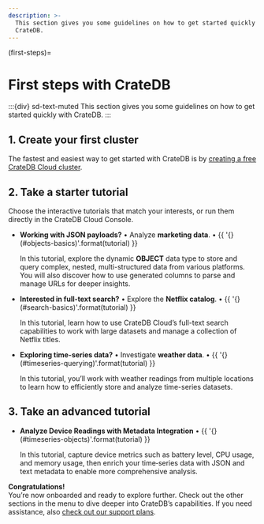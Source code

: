```yaml
---
description: >-
  This section gives you some guidelines on how to get started quickly with
  CrateDB.
---
```

(first-steps)=
# First steps with CrateDB

:::{div} sd-text-muted
This section gives you some guidelines on how to get started quickly with CrateDB.
:::

## 1. Create your first cluster

The fastest and easiest way to get started with CrateDB is by
[creating a free CrateDB Cloud cluster][CrateDB Cloud Console].

## 2. Take a starter tutorial

Choose the interactive tutorials that match your interests,
or run them directly in the CrateDB Cloud Console.

* **Working with JSON payloads?** • Analyze **marketing data**. • {{ '{}(#objects-basics)'.format(tutorial) }}

  In this tutorial, explore the dynamic **OBJECT** data type to store and
  query complex, nested, multi-structured data from various platforms.
  You will also discover how to use generated columns to parse and manage
  URLs for deeper insights.

* **Interested in full-text search?** • Explore the **Netflix catalog**. • {{ '{}(#search-basics)'.format(tutorial) }}

  In this tutorial, learn how to use CrateDB Cloud’s full-text search capabilities
  to work with large datasets and manage a collection of Netflix titles.

* **Exploring time-series data?** • Investigate **weather data**. • {{ '{}(#timeseries-querying)'.format(tutorial) }}

  In this tutorial, you’ll work with weather readings from multiple locations
  to learn how to efficiently store and analyze time-series datasets.

## 3. Take an advanced tutorial

* **Analyze Device Readings with Metadata Integration** • {{ '{}(#timeseries-objects)'.format(tutorial) }}
  
  In this tutorial, capture device metrics such as battery level, CPU usage,
  and memory usage, then enrich your time‑series data with JSON and text
  metadata to enable more comprehensive analysis.

**Congratulations!**\
You’re now onboarded and ready to explore further. Check out the other sections
in the menu to dive deeper into CrateDB’s capabilities.
If you need assistance, also [check out our support plans].


[check out our support plans]: https://cratedb.com/support/support-plans
[CrateDB Cloud Console]: https://console.cratedb.cloud/
